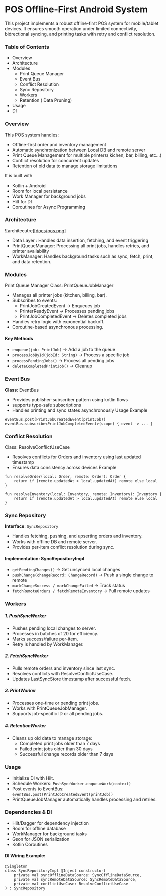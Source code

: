 # POS Offline-First Android System

This project implements a robust offline-first POS system for mobile/tablet devices. It ensures smooth operation under limited connectivity, bidrectional syncing, and printing tasks with retry and conflict resolution.

### Table of Contents
* Overview
* Architecture
* Modules
  * Print Queue Manager
  * Event Bus
  * Conflict Resolution
  * Sync Repository
  * Workers
  * Retention ( Data Pruning)
* Usage
* DI

### Overview
This POS system handles:
* Offline-first order and inventory management
* Automatic synchronization between Local DB and remote server
* Print Queue Management for multiple printers( kichen, bar, billing, etc...)
* Conflict resolution for concurrent updates
* Retention of old data to manage storage limitations

It is built with
* Kotlin + Android
* Room for local persistance
* Work Manager for background jobs
* Hilt for DI
* Coroutines for Async Programming

### Architecture
![architecutre][[docs/pos.png](https://github.com/dseerapu/oolio/blob/main/docs/pos.png)]
* Data Layer : Handles data insertion, fetching, and event triggering
* PrintQueueManager: Processing all print jobs, handles retries, and printer availability
* WorkManager: Handles background tasks such as sync, fetch, print, and data retention.

### Modules
Print Queue Manager
Class: PrintQueueJobManager
* Manages all printer jobs (kitchen, billing, bar).
* Subscribes to events:
  * PrintJobCreatedEvent → Enqueues job
  * PrinterReadyEvent → Processes pending jobs
  * PrintJobCompletedEvent → Deletes completed jobs
* Handles retry logic with exponential backoff.
* Coroutine-based asynchronous processing.
  
#### Key Methods
* ```enqueue(job: PrintJob)``` -> Add a job to the queue
* ```processJobById(jobId: String)``` -> Process a specific job
* ```processPendingJobs()``` -> Process all pending jobs
* ```deleteCompletedPrintJob()``` -> Cleanup

### Event Bus
**Class**: EventBus
* Provides publisher-subscriber pattern using kotlin flows
* supports type-safe subscriptions
* Handles printing and sync states asynchronously
Usage Example
```
eventBus.post(PrintJobCreatedEvent(printJob))
eventBus.subscribe<PrintJobCompletedEvent>(scope) { event -> ... }

```

### Conflict Resolution
Class: ResolveConflictUseCase
* Resolves conflicts for Orders and inventory using last updated timestamp
* Ensures data consistency across devices
Example
```
fun resolveOrder(local: Order, remote: Order): Order {
    return if (remote.updatedAt > local.updatedAt) remote else local
}

fun resolveInventory(local: Inventory, remote: Inventory): Inventory {
    return if (remote.updatedAt > local.updatedAt) remote else local
}
```

### Sync Repository
**Interface**: ```SyncRepository```
* Handles fetching, pushing, and upserting orders and inventory.
* Works with offline DB and remote server.
* Provides per-item conflict resolution during sync.

#### Implementation: SyncRepositoryImpl
* ```getPendingChanges()``` -> Get unsynced local changes
* ```pushChange(changeRecord: ChangeRecord)``` -> Push a single change to remote
* ```markChangeSuccess / markChangeFailed``` -> Track status
* ```fetchRemoteOrders / fetchRemoteInventory``` -> Pull remote updates

### Workers
##### 1. PushSyncWorker
* Pushes pending local changes to server.
* Processes in batches of 20 for efficiency.
* Marks success/failure per-item.
* Retry is handled by WorkManager.

##### 2. FetchSyncWorker
* Pulls remote orders and inventory since last sync.
* Resolves conflicts with ResolveConflictUseCase.
* Updates LastSyncStore timestamp after successful fetch.

##### 3. PrintWorker
* Processes one-time or pending print jobs.
* Works with PrintQueueJobManager.
* Supports job-specific ID or all pending jobs.

##### 4. RetentionWorker
* Cleans up old data to manage storage:
  * Completed print jobs older than 7 days
  * Failed print jobs older than 30 days
  * Successful change records older than 7 days

### Usage
* Initialize DI with Hilt.
* Schedule Workers:
```PushSyncWorker.enqueueWork(context)```
* Post events to EventBus:
```eventBus.post(PrintJobCreatedEvent(printJob))```
* PrintQueueJobManager automatically handles processing and retries.

### Dependencies & DI
* Hilt/Dagger for dependency injection
* Room for offline database
* WorkManager for background tasks
* Gson for JSON serialization
* Kotlin Coroutines

#### DI Wiring Example:
```
@Singleton
class SyncRepositoryImpl @Inject constructor(
    private val syncOfflineDataSource: SyncOfflineDataSource,
    private val syncRemoteDataSource: SyncRemoteDataSource,
    private val conflictUseCase: ResolveConflictUseCase
) : SyncRepository
```
